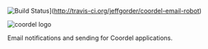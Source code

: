 ![Build Status](https://secure.travis-ci.org/jeffgorder/coordel-email-robot.png)](http://travis-ci.org/jeffgorder/coordel-email-robot)

![coordel logo](/images/black-30.png)

  Email notifications and sending for Coordel applications.

